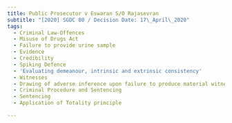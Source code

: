 ```yaml
---
title: Public Prosecutor v Eswaran S/O Rajasevran
subtitle: "[2020] SGDC 80 / Decision Date: 17\_April\_2020"
tags:
  - Criminal Law-Offences
  - Misuse of Drugs Act
  - Failure to provide urine sample
  - Evidence
  - Credibility
  - Spiking Defence
  - 'Evaluating demeanour, intrinsic and extrinsic consistency'
  - Witnesses
  - Drawing of adverse inference upon failure to produce material witness
  - Criminal Procedure and Sentencing
  - Sentencing
  - Application of Totality principle

---
```

